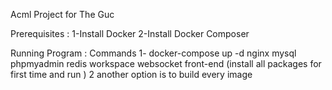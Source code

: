 Acml Project for The Guc 

Prerequisites :
1-Install Docker 
2-Install Docker Composer 

Running Program :
Commands 
1- docker-compose up -d nginx mysql phpmyadmin redis workspace websocket front-end 
(install all packages for first time and run )
2 another option is to build every image 

